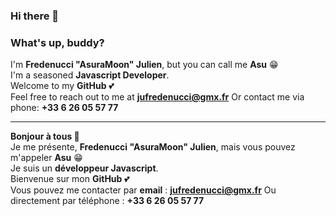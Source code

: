 ### Hi there 👋  
### What's up, buddy?  
I'm **Fredenucci "AsuraMoon" Julien**, but you can call me **Asu** 😁  
I'm a seasoned **Javascript Developer**.  
Welcome to my **GitHub** 💕  
Feel free to reach out to me at **jufredenucci@gmx.fr**
Or contact me via phone: **+33 6 26 05 57 77**  

---

**Bonjour à tous 👋**  
Je me présente, **Fredenucci "AsuraMoon" Julien**, mais vous pouvez m'appeler **Asu** 😁  
Je suis un **développeur Javascript**.  
Bienvenue sur mon **GitHub** 💕  
Vous pouvez me contacter par **email** : **jufredenucci@gmx.fr**
Ou directement par téléphone : **+33 6 26 05 57 77**  

<!--
**AsuraMoon/AsuraMoon** is a ✨ _special_ ✨ repository because its `README.md` (this file) appears on your GitHub profile.

Here are some ideas to get you started:

- 🔭 I’m currently working on ...
- 🌱 I’m currently learning ...
- 👯 I’m looking to collaborate on ...
- 🤔 I’m looking for help with ...
- 💬 Ask me about ...
- 📫 How to reach me: ...
- 😄 Pronouns: ...
- ⚡ Fun fact: ...
-->
